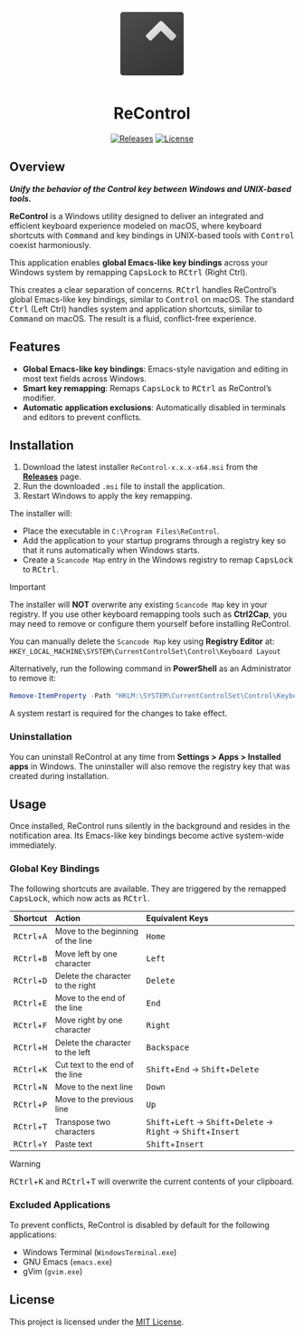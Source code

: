 <div align="center">
  <img alt="icon" src="ReControl/ReControl.png">
  <h1>ReControl</h1>
  <a href="https://github.com/takuyatsuchida/ReControl/releases"><img alt="Releases" src="https://img.shields.io/github/v/release/takuyatsuchida/ReControl?style=for-the-badge"></a>
  <a href="LICENSE"><img alt="License" src="https://img.shields.io/github/license/takuyatsuchida/ReControl?style=for-the-badge"></a>
</div>

## Overview

***Unify the behavior of the Control key between Windows and UNIX-based tools.***

**ReControl** is a Windows utility designed to deliver an integrated and efficient keyboard experience modeled on macOS, where keyboard shortcuts with <kbd>Command</kbd> and key bindings in UNIX-based tools with <kbd>Control</kbd> coexist harmoniously.

This application enables **global Emacs-like key bindings** across your Windows system by remapping <kbd>CapsLock</kbd> to <kbd>RCtrl</kbd> (Right Ctrl).

This creates a clear separation of concerns. <kbd>RCtrl</kbd> handles ReControl’s global Emacs-like key bindings, similar to <kbd>Control</kbd> on macOS. The standard <kbd>Ctrl</kbd> (Left Ctrl) handles system and application shortcuts, similar to <kbd>Command</kbd> on macOS. The result is a fluid, conflict-free experience.

## Features

- **Global Emacs-like key bindings**: Emacs-style navigation and editing in most text fields across Windows.
- **Smart key remapping**: Remaps <kbd>CapsLock</kbd> to <kbd>RCtrl</kbd> as ReControl’s modifier.
- **Automatic application exclusions**: Automatically disabled in terminals and editors to prevent conflicts.

## Installation

1.  Download the latest installer `ReControl-x.x.x-x64.msi` from the [**Releases**](https://github.com/takuyatsuchida/ReControl/releases) page.
2.  Run the downloaded `.msi` file to install the application.
3.  Restart Windows to apply the key remapping.

The installer will:
* Place the executable in `C:\Program Files\ReControl`.
* Add the application to your startup programs through a registry key so that it runs automatically when Windows starts.
* Create a `Scancode Map` entry in the Windows registry to remap <kbd>CapsLock</kbd> to <kbd>RCtrl</kbd>.

> [!IMPORTANT]
>
> The installer will **NOT** overwrite any existing `Scancode Map` key in your registry. If you use other keyboard remapping tools such as **Ctrl2Cap**, you may need to remove or configure them yourself before installing ReControl.
>
> You can manually delete the `Scancode Map` key using **Registry Editor** at: `HKEY_LOCAL_MACHINE\SYSTEM\CurrentControlSet\Control\Keyboard Layout`
>
> Alternatively, run the following command in **PowerShell** as an Administrator to remove it:
>
> ```powershell
> Remove-ItemProperty -Path "HKLM:\SYSTEM\CurrentControlSet\Control\Keyboard Layout" -Name "Scancode Map"
> ```
>
> A system restart is required for the changes to take effect.
>

### Uninstallation

You can uninstall ReControl at any time from **Settings > Apps > Installed apps** in Windows. The uninstaller will also remove the registry key that was created during installation.

## Usage

Once installed, ReControl runs silently in the background and resides in the notification area. Its Emacs-like key bindings become active system-wide immediately.

### Global Key Bindings

The following shortcuts are available. They are triggered by the remapped <kbd>CapsLock</kbd>, which now acts as <kbd>RCtrl</kbd>.

| Shortcut                      | Action                            | Equivalent Keys                                                                                                                  |
| :---------------------------- | :-------------------------------- | :------------------------------------------------------------------------------------------------------------------------------- |
| <kbd>RCtrl</kbd>+<kbd>A</kbd> | Move to the beginning of the line | <kbd>Home</kbd>                                                                                                                  |
| <kbd>RCtrl</kbd>+<kbd>B</kbd> | Move left by one character        | <kbd>Left</kbd>                                                                                                                  |
| <kbd>RCtrl</kbd>+<kbd>D</kbd> | Delete the character to the right | <kbd>Delete</kbd>                                                                                                                |
| <kbd>RCtrl</kbd>+<kbd>E</kbd> | Move to the end of the line       | <kbd>End</kbd>                                                                                                                   |
| <kbd>RCtrl</kbd>+<kbd>F</kbd> | Move right by one character       | <kbd>Right</kbd>                                                                                                                 |
| <kbd>RCtrl</kbd>+<kbd>H</kbd> | Delete the character to the left  | <kbd>Backspace</kbd>                                                                                                             |
| <kbd>RCtrl</kbd>+<kbd>K</kbd> | Cut text to the end of the line   | <kbd>Shift</kbd>+<kbd>End</kbd> -> <kbd>Shift</kbd>+<kbd>Delete</kbd>                                                            |
| <kbd>RCtrl</kbd>+<kbd>N</kbd> | Move to the next line             | <kbd>Down</kbd>                                                                                                                  |
| <kbd>RCtrl</kbd>+<kbd>P</kbd> | Move to the previous line         | <kbd>Up</kbd>                                                                                                                    |
| <kbd>RCtrl</kbd>+<kbd>T</kbd> | Transpose two characters          | <kbd>Shift</kbd>+<kbd>Left</kbd> -> <kbd>Shift</kbd>+<kbd>Delete</kbd> -> <kbd>Right</kbd> -> <kbd>Shift</kbd>+<kbd>Insert</kbd> |
| <kbd>RCtrl</kbd>+<kbd>Y</kbd> | Paste text                        | <kbd>Shift</kbd>+<kbd>Insert</kbd>                                                                                               |

> [!WARNING]
>
> <kbd>RCtrl</kbd>+<kbd>K</kbd> and <kbd>RCtrl</kbd>+<kbd>T</kbd> will overwrite the current contents of your clipboard.
>

### Excluded Applications

To prevent conflicts, ReControl is disabled by default for the following applications:

* Windows Terminal (`WindowsTerminal.exe`)
* GNU Emacs (`emacs.exe`)
* gVim (`gvim.exe`)

## License

This project is licensed under the [MIT License](LICENSE).
